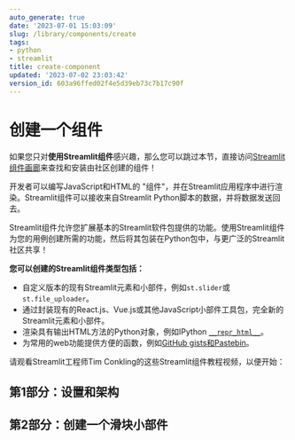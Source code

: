 ```yaml
---
auto_generate: true
date: '2023-07-01 15:03:09'
slug: /library/components/create
tags:
- python
- streamlit
title: create-component
updated: '2023-07-02 23:03:42'
version_id: 603a96ffed02f4e5d39eb73c7b17c90f
---
```


# 创建一个组件

<Note>

如果您只对**使用Streamlit组件**感兴趣，那么您可以跳过本节，直接访问[Streamlit组件画廊](https://streamlit.io/components)来查找和安装由社区创建的组件！

</Note>

开发者可以编写JavaScript和HTML的 "组件"，并在Streamlit应用程序中进行渲染。Streamlit组件可以接收来自Streamlit Python脚本的数据，并将数据发送回去。

Streamlit组件允许您扩展基本的Streamlit软件包提供的功能。使用Streamlit组件为您的用例创建所需的功能，然后将其包装在Python包中，与更广泛的Streamlit社区共享！

**您可以创建的Streamlit组件类型包括：**

- 自定义版本的现有Streamlit元素和小部件，例如`st.slider`或`st.file_uploader`。
- 通过封装现有的React.js、Vue.js或其他JavaScript小部件工具包，完全新的Streamlit元素和小部件。
- 渲染具有输出HTML方法的Python对象，例如IPython [`__repr_html__`](https://ipython.readthedocs.io/en/stable/config/integrating.html#rich-display)。
- 为常用的web功能提供方便的函数，例如[GitHub gists和Pastebin](https://github.com/randyzwitch/streamlit-embedcode)。

请观看Streamlit工程师Tim Conkling的这些Streamlit组件教程视频，以便开始：

## 第1部分：设置和架构

<YouTube videoId="BuD3gILJW-Q" />

## 第2部分：创建一个滑块小部件

<YouTube videoId="QjccJl_7Jco" />